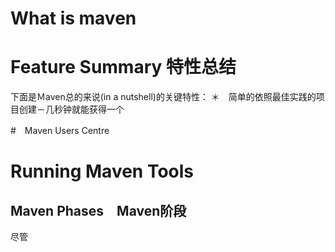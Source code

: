 # What is maven

# Feature Summary 特性总结
下面是Ｍaven总的来说(in a nutshell)的关键特性：
＊　简单的依照最佳实践的项目创建－几秒钟就能获得一个


#　Maven Users Centre

# Running Maven Tools
## Maven Phases　Maven阶段
尽管